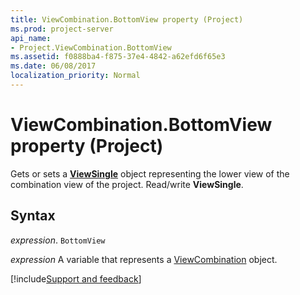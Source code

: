 ```yaml
---
title: ViewCombination.BottomView property (Project)
ms.prod: project-server
api_name:
- Project.ViewCombination.BottomView
ms.assetid: f0888ba4-f875-37e4-4842-a62efd6f65e3
ms.date: 06/08/2017
localization_priority: Normal
---
```



# ViewCombination.BottomView property (Project)

Gets or sets a  **[ViewSingle](Project.ViewSingle.md)** object representing the lower view of the combination view of the project. Read/write **ViewSingle**.


## Syntax

_expression_. `BottomView`

_expression_ A variable that represents a [ViewCombination](./Project.ViewCombination.md) object.

[!include[Support and feedback](~/includes/feedback-boilerplate.md)]